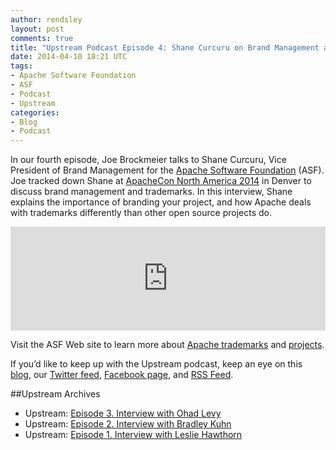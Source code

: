 ```yaml
---
author: rendsley
layout: post
comments: true
title: "Upstream Podcast Episode 4: Shane Curcuru on Brand Management and Trademarks"
date: 2014-04-10 18:21 UTC
tags:
- Apache Software Foundation
- ASF
- Podcast
- Upstream
categories: 
- Blog
- Podcast
---
```


In our fourth episode, Joe Brockmeier talks to Shane Curcuru, Vice President of Brand Management for the [Apache Software Foundation](http://www.apache.org/) (ASF). Joe tracked down Shane at [ApacheCon North America 2014](http://events.linuxfoundation.org/events/apachecon-north-america) in Denver to discuss brand management and trademarks. In this interview, Shane explains the importance of branding your project, and how Apache deals with trademarks differently than other open source projects do. 

<iframe width="100%" height="166" scrolling="no" frameborder="no" src="https://w.soundcloud.com/player/?url=https%3A//api.soundcloud.com/tracks/144028470&amp;color=ff5500&amp;auto_play=false&amp;hide_related=false&amp;show_artwork=true"></iframe>

Visit the ASF Web site to learn more about [Apache trademarks](http://www.apache.org/foundation/marks/) and [projects](http://projects.apache.org/).

If you’d like to keep up with the Upstream podcast, keep an eye on this [blog](http://community.redhat.com/), our [Twitter feed](https://twitter.com/redhatopen), [Facebook page](https://www.facebook.com/redhatopen), and [RSS Feed](http://upstream.jellycast.com/podcast/feed/2).

##Upstream Archives

+ Upstream: [Episode 3. Interview with Ohad Levy](http://community.redhat.com/blog/2014/04/upstream-podcast-episode-3-ohad-levy-discusses-foreman-and-openstack/)
+ Upstream: [Episode 2. Interview with Bradley Kuhn](http://community.redhat.com/blog/2014/03/upstream-episode-2-interview-with-bradley-kuhn/)
+ Upstream: [Episode 1. Interview with Leslie Hawthorn](http://community.redhat.com/blog/2014/03/new-podcast-and-interview-with-leslie-hawthorn/)


